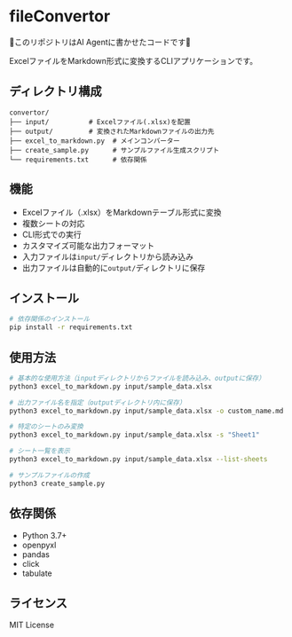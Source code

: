 # fileConvertor

🚨このリポジトリはAI Agentに書かせたコードです🚨

ExcelファイルをMarkdown形式に変換するCLIアプリケーションです。

## ディレクトリ構成

```
convertor/
├── input/          # Excelファイル(.xlsx)を配置
├── output/         # 変換されたMarkdownファイルの出力先
├── excel_to_markdown.py  # メインコンバーター
├── create_sample.py      # サンプルファイル生成スクリプト
└── requirements.txt      # 依存関係
```

## 機能

- Excelファイル（.xlsx）をMarkdownテーブル形式に変換
- 複数シートの対応
- CLI形式での実行
- カスタマイズ可能な出力フォーマット
- 入力ファイルは`input/`ディレクトリから読み込み
- 出力ファイルは自動的に`output/`ディレクトリに保存

## インストール

```bash
# 依存関係のインストール
pip install -r requirements.txt
```

## 使用方法

```bash
# 基本的な使用方法（inputディレクトリからファイルを読み込み、outputに保存）
python3 excel_to_markdown.py input/sample_data.xlsx

# 出力ファイル名を指定（outputディレクトリ内に保存）
python3 excel_to_markdown.py input/sample_data.xlsx -o custom_name.md

# 特定のシートのみ変換
python3 excel_to_markdown.py input/sample_data.xlsx -s "Sheet1"

# シート一覧を表示
python3 excel_to_markdown.py input/sample_data.xlsx --list-sheets

# サンプルファイルの作成
python3 create_sample.py
```

## 依存関係

- Python 3.7+
- openpyxl
- pandas
- click
- tabulate

## ライセンス

MIT License
